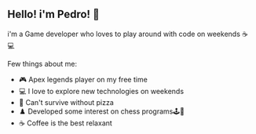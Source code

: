 ## Hello! i'm Pedro! 👋
i'm a Game developer who loves to play around with code on weekends ☕💻

Few things about me:
- 🎮 Apex legends player on my free time
- 💻 I love to explore new technologies on weekends
- 🍕 Can't survive without pizza
- ♟️ Developed some interest on chess programs🕹️🎰
- ☕ Coffee is the best relaxant
